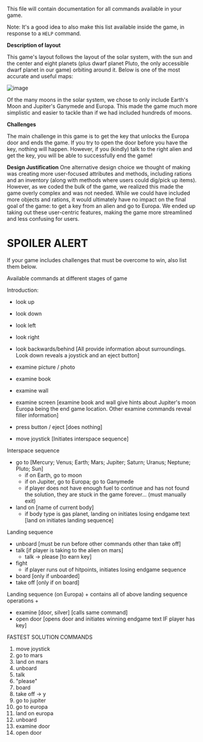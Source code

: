 This file will contain documentation for all commands available in your game.

Note:  It's a good idea to also make this list available inside the game, in response to a `HELP` command.

**Description of layout**

This game's layout follows the layout of the solar system, with the sun and the center and eight planets (plus dwarf planet Pluto, the only accessible dwarf planet in our game) orbiting around it. Below is one of the most accurate and useful maps:

![image](https://i.imgur.com/B4EI7pR.png)

Of the many moons in the solar system, we chose to only include Earth's Moon and Jupiter's Ganymede and Europa. This made the game much more simplistic and easier to tackle than if we had included hundreds of moons. 

**Challenges**

The main challenge in this game is to get the key that unlocks the Europa door and ends the game. If you try to open the door before you have the key, nothing will happen. However, if you (kindly) talk to the right alien and get the key, you will be able to successfully end the game!

**Design Justification**
One alternative design choice we thought of making was creating more user-focused attributes and methods, including rations and an inventory (along with methods where users could dig/pick up items). However, as we coded the bulk of the game, we realized this made the game overly complex and was not needed. While we could have included more objects and rations, it would ultimately have no impact on the final goal of the game: to get a key from an alien and go to Europa. We ended up taking out these user-centric features, making the game more streamlined and less confusing for users. 


# SPOILER ALERT

If your game includes challenges that must be overcome to win, also list them below.

Available commands at different stages of game 

Introduction: 
- look up 
- look down 
- look left
- look right 
- look backwards/behind 
[All provide information about surroundings. Look down reveals a joystick and an eject button]

- examine picture / photo
- examine book
- examine wall
- examine screen 
[examine book and wall give hints about Jupiter's moon Europa being the end game location. Other examine commands reveal filler information]

- press button / eject 
[does nothing]

- move joystick 
[Initiates interspace sequence]

Interspace sequence 
- go to [Mercury; Venus; Earth; Mars; Jupiter; Saturn; Uranus; Neptune; Pluto; Sun]
    - if on Earth, go to moon 
    - if on Jupiter, go to Europa; go to Ganymede 
    - if player does not have enough fuel to continue and has not found the solution, they are stuck in the game forever... (must manually exit)
- land on [name of current body]
    - if body type is gas planet, landing on initiates losing endgame text
[land on initiates landing sequence]

Landing sequence 
- unboard 
[must be run before other commands other than take off]
- talk 
[if player is taking to the alien on mars]
    - talk -> please [to earn key]
- fight 
    - if player runs out of hitpoints, initiates losing endgame sequence
- board [only if unboarded]
- take off [only if on board]

Landing sequence (on Europa) + contains all of above landing sequence operations +
- examine [door, silver] 
[calls same command]
- open door 
[opens door and initiates winning endgame text IF player has key]

FASTEST SOLUTION COMMANDS 
1. move joystick 
2. go to mars
3. land on mars
4. unboard
5. talk 
6. "please"
7. board 
8. take off -> y 
9. go to jupiter
10. go to europa
11. land on europa
12. unboard 
13. examine door 
14. open door
